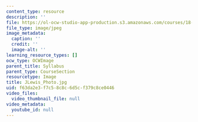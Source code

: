 ```yaml
---
content_type: resource
description: ''
file: https://ol-ocw-studio-app-production.s3.amazonaws.com/courses/18-03sc-differential-equations-fall-2011/f63da2e3f7c58c8c6d5cf379c8ce0446_JLewis_Photo.jpg
file_type: image/jpeg
image_metadata:
  caption: ''
  credit: ''
  image-alt: ''
learning_resource_types: []
ocw_type: OCWImage
parent_title: Syllabus
parent_type: CourseSection
resourcetype: Image
title: JLewis_Photo.jpg
uid: f63da2e3-f7c5-8c8c-6d5c-f379c8ce0446
video_files:
  video_thumbnail_file: null
video_metadata:
  youtube_id: null
---
```

